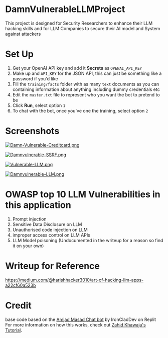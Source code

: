 # DamnVulnerableLLMProject

This project is designed for Security Researchers to enhance their LLM hacking skills and for LLM Companies to secure their AI model and System against attackers

# Set Up

1. Get your OpenAI API key and add it **Secrets** as `OPENAI_API_KEY`
2. Make up and `API_KEY` for the JSON API, this can just be something like a password if you'd like
3. Fill the `training/facts` folder with as many `text` documents as you can containing information about anything including dummy credentials etc
4. Edit the `master.txt` file to represent who you want the bot to pretend to be
5. Click **Run**, select option `1`
6. To chat with the bot, once you've one the training, select option `2`

# Screenshots
[![Damn-Vulnerable-Creditcard.png](https://i.postimg.cc/DZX3K70V/Damn-Vulnerable-Creditcard.png)](https://postimg.cc/HcdhwDb3)

[![Damnvulnerable-SSRF.png](https://i.postimg.cc/KznpNj4Y/Damnvulnerable-SSRF.png)](https://postimg.cc/2bSxjzQp)

[![Vulnerable-LLM.png](https://i.postimg.cc/RFQGtYb6/Vulnerable-LLM.png)](https://postimg.cc/dk38P5Fw)

[![Damnvulnerable-LLM.png](https://i.postimg.cc/FK0xtqvW/Damnvulnerable-LLM.png)](https://postimg.cc/062SDVbD)


# OWASP top 10 LLM Vulnerabilities in this application

1. Prompt injection
2. Sensitive Data Disclosure on LLM
3. Unauthorised code injection on LLM
4. improper access control on LLM APIs
5. LLM Model poisoning (Undocumented in the writeup for a reason so find it on your own)  

# Writeup for Reference 

https://medium.com/@harishhacker3010/art-of-hacking-llm-apps-a22cf60a523b

# Credit

base code based on the [Amjad Masad Chat bot](https://ai.repl.page) by IronCladDev on Replit
For more information on how this works, check out [Zahid Khawaja's Tutorial](https://replit.com/@zahidkhawaja/Replit-Assistant?v=1).
